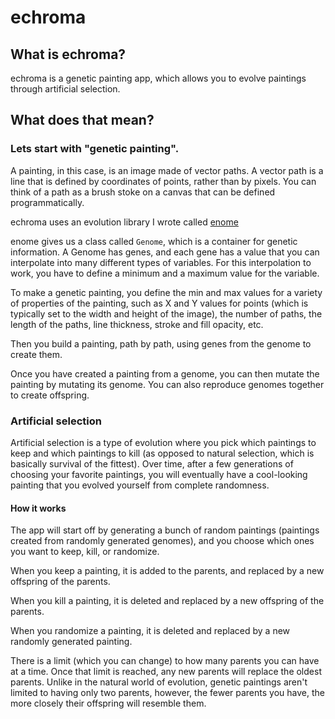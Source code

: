 # echroma

## What is echroma?
echroma is a genetic painting app, which allows you to evolve paintings through artificial selection.

## What does that mean?

### Lets start with "genetic painting".

A painting, in this case, is an image made of vector paths. A vector path is a line that is defined by coordinates of points, rather than by pixels. You can think of a path as a brush stoke on a canvas that can be defined programmatically.

echroma uses an evolution library I wrote called [enome](https://github.com/fiberwire/enome)

enome gives us a class called `Genome`, which is a container for genetic information. A Genome has genes, and each gene has a value that you can interpolate into many different types of variables. For this interpolation to work, you have to define a minimum and a maximum value for the variable.

To make a genetic painting, you define the min and max values for a variety of properties of the painting, such as X and Y values for points (which is typically set to the width and height of the image), the number of paths, the length of the paths, line thickness, stroke and fill opacity, etc.

Then you build a painting, path by path, using genes from the genome to create them.

Once you have created a painting from a genome, you can then mutate the painting by mutating its genome. You can also reproduce genomes together to create offspring.

### Artificial selection

Artificial selection is a type of evolution where you pick which paintings to keep and which paintings to kill (as opposed to natural selection, which is basically survival of the fittest). Over time, after a few generations of choosing your favorite paintings, you will eventually have a cool-looking painting that you evolved yourself from complete randomness.

#### How it works

The app will start off by generating a bunch of random paintings (paintings created from randomly generated genomes), and you choose which ones you want to keep, kill, or randomize.

When you keep a painting, it is added to the parents, and replaced by a new offspring of the parents.

When you kill a painting, it is deleted and replaced by a new offspring of the parents.

When you randomize a painting, it is deleted and replaced by a new randomly generated painting.

There is a limit (which you can change) to how many parents you can have at a time. Once that limit is reached, any new parents will replace the oldest parents. Unlike in the natural world of evolution, genetic paintings aren't limited to having only two parents, however, the fewer parents you have, the more closely their offspring will resemble them.